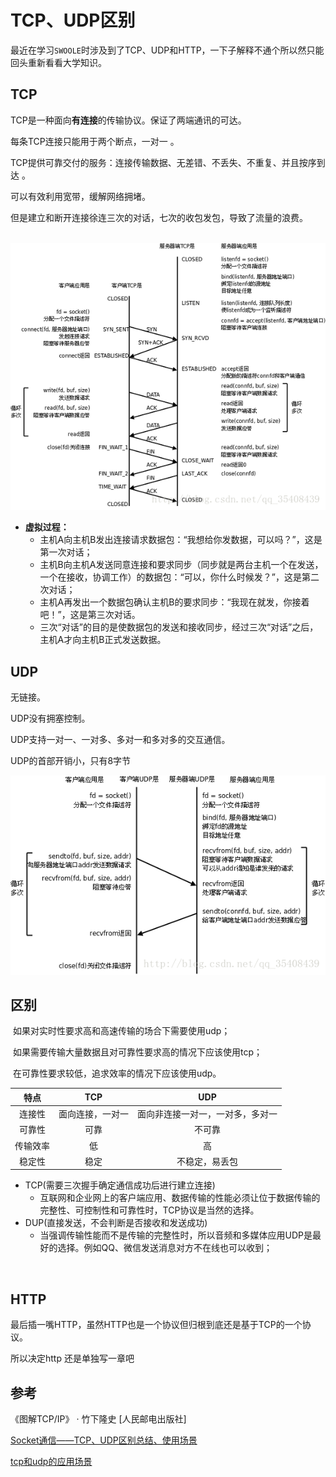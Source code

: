 # TCP、UDP区别

最近在学习``SWOOLE``时涉及到了TCP、UDP和HTTP，一下子解释不通个所以然只能回头重新看看大学知识。

## TCP 

TCP是一种面向**有连接**的传输协议。保证了两端通讯的可达。

每条TCP连接只能用于两个断点，一对一 。

TCP提供可靠交付的服务：连接传输数据、无差错、不丢失、不重复、并且按序到达 。

可以有效利用宽带，缓解网络拥堵。

但是建立和断开连接徐连三次的对话，七次的收包发包，导致了流量的浪费。

​	![è¿éåå¾çæè¿°](../static/20170614164052464.png)

* **虚拟过程：**
  * 主机A向主机B发出连接请求数据包：“我想给你发数据，可以吗？”，这是第一次对话；
  * 主机B向主机A发送同意连接和要求同步（同步就是两台主机一个在发送，一个在接收，协调工作）的数据包：“可以，你什么时候发？”，这是第二次对话；
  * 主机A再发出一个数据包确认主机B的要求同步：“我现在就发，你接着吧！”，这是第三次对话。
  * 三次“对话”的目的是使数据包的发送和接收同步，经过三次“对话”之后，主机A才向主机B正式发送数据。 

## UDP

无链接。 

UDP没有拥塞控制。

UDP支持一对一、一对多、多对一和多对多的交互通信。 

UDP的首部开销小，只有8字节

![è¿éåå¾çæè¿°](../static/20170614164247388.png)

## 区别

​	如果对实时性要求高和高速传输的场合下需要使用udp；

​	如果需要传输大量数据且对可靠性要求高的情况下应该使用tcp；

​	在可靠性要求较低，追求效率的情况下应该使用udp。

|   特点   |       TCP        |               UDP                |
| :------: | :--------------: | :------------------------------: |
|  连接性  | 面向连接，一对一 | 面向非连接一对一，一对多，多对一 |
|  可靠性  |       可靠       |              不可靠              |
| 传输效率 |        低        |                高                |
|  稳定性  |       稳定       |          不稳定，易丢包          |



* TCP(需要三次握手确定通信成功后进行建立连接)
  * 互联网和企业网上的客户端应用、数据传输的性能必须让位于数据传输的完整性、可控制性和可靠性时，TCP协议是当然的选择。
* DUP(直接发送，不会判断是否接收和发送成功)
  *  当强调传输性能而不是传输的完整性时，所以音频和多媒体应用UDP是最好的选择。例如QQ、微信发送消息对方不在线也可以收到；

​		

## HTTP

最后插一嘴HTTP，虽然HTTP也是一个协议但归根到底还是基于TCP的一个协议。

所以决定http 还是单独写一章吧

## 参考

《图解TCP/IP》 · 竹下隆史 [人民邮电出版社] 

[Socket通信——TCP、UDP区别总结、使用场景](https://blog.csdn.net/qq_35408439/article/details/73250532)

[tcp和udp的应用场景](http://m.elecfans.com/article/597878.html)